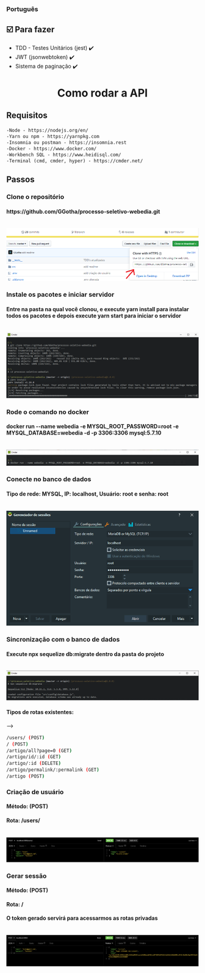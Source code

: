 <h3 align="left">
    Português
</h3>

## :ballot_box_with_check: Para fazer

- TDD - Testes Unitários (jest) :heavy_check_mark:
- JWT (jsonwebtoken) :heavy_check_mark:
- Sistema de paginação :heavy_check_mark:

<h1 align="center">
    Como rodar a API
</h1>

## Requisitos

```
-Node - https://nodejs.org/en/
-Yarn ou npm - https://yarnpkg.com
-Insomnia ou postman - https://insomnia.rest
-Docker - https://www.docker.com/
-Workbench SQL - https://www.heidisql.com/
-Terminal (cmd, cmder, hyper) - https://cmder.net/
```

## Passos

<h3>Clone o repositório</h3>
<h4>https://github.com/GGotha/processo-seletivo-webedia.git</h4>
<br>
<img src="./src/assets/readme/clone.png" alt="clone">

<h3>Instale os pacotes e iniciar servidor</h3>
<h4>Entre na pasta na qual você clonou, e execute yarn install para instalar todos os pacotes e depois execute yarn
    start para iniciar o servidor</h4>
<br>
<img src="./src/assets/readme/install.png" alt="clone">

<h3>Rode o comando no docker</h3>
<h4>docker run --name webedia -e MYSQL_ROOT_PASSWORD=root -e
    MYSQL_DATABASE=webedia -d -p 3306:3306 mysql:5.7.10</h4>
<br>
<img src="./src/assets/readme/docker.png" alt="docker">

<h3>Conecte no banco de dados</h3>
<h4>Tipo de rede: MYSQL, IP: localhost, Usuário: root e senha: root</h4>
<br>
<img src="./src/assets/readme/db.png" alt="docker">

<h3>Sincronização com o banco de dados</h3>
<h4>Execute npx sequelize db:migrate dentro da pasta do projeto</h4>
<br>
<img src="./src/assets/readme/migration.png" alt="docker">

<h4>Tipos de rotas existentes:</h4> -->

```bash
/users/ (POST)
/ (POST)
/artigo/all?page=0 (GET)
/artigo/id/:id (GET)
/artigo/:id (DELETE)
/artigo/permalink/:permalink (GET)
/artigo (POST)
```

<h3>Criação de usuário</h3>
<h4>Método: (POST)</h4>
<h4>Rota: /users/</h4>
<br>
<img src="./src/assets/readme/user.png" alt="docker">
<h3>Gerar sessão</h3>
<h4>Método: (POST)</h4>
<h4>Rota: /</h4>
<h4>O token gerado servirá para acessarmos as rotas privadas</h4>
<br>
<img src="./src/assets/readme/sessao.png" alt="docker">
<br>